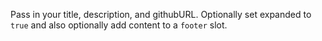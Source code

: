Pass in your title, description, and githubURL. Optionally set expanded to `true` and also optionally add content to a `footer` slot.